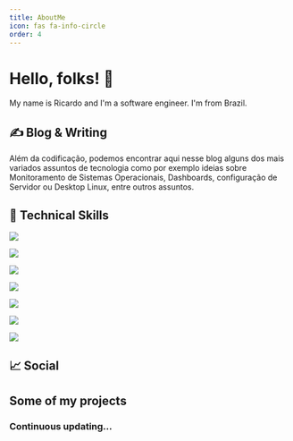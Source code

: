 ```yaml
---
title: AboutMe
icon: fas fa-info-circle
order: 4
---
```



# Hello, folks! 👋

My name is Ricardo and I'm a software engineer. I'm from Brazil.

## &#x270d; Blog & Writing

Além da codificação, podemos encontrar aqui nesse blog alguns dos mais variados assuntos de tecnologia como por exemplo ideias sobre Monitoramento de Sistemas Operacionais, Dashboards, configuração de Servidor ou Desktop Linux, entre outros assuntos.

## 🔧 Technical Skills


![](https://img.shields.io/badge/OS-Linux-informational?style=flat&logo=linux&logoColor=white&color=2bbc8a)

![](https://img.shields.io/badge/Code-Python-informational?style=flat&logo=python&logoColor=white&color=2bbc8a)

![](https://img.shields.io/badge/Shell-Bash-informational?style=flat&logo=gnu-bash&logoColor=white&color=2bbc8a)

[](https://img.shields.io/badge/Tools-PostgreSQL-informational?style=flat&logo=postgresql&logoColor=white&color=2bbc8a)

![](https://img.shields.io/badge/Tools-Docker-informational?style=flat&logo=docker&logoColor=white&color=2bbc8a)

![](https://img.shields.io/badge/Tools-Kubernetes-informational?style=flat&logo=kubernetes&logoColor=white&color=2bbc8a)

![](https://img.shields.io/badge/Cloud-Digital_Ocean-informational?style=flat&logo=digitalocean&logoColor=white&color=2bbc8a)

![](https://img.shields.io/badge/Amazon%20Aws-informational?style=flat&logo=amazon&logoColor=white&color=2bbc8a)

## &#x1f4c8; Social

[1]: https://twitter.com/ricardoujc
[2]: https://github.com/ricardolsamaral


## Some of my projects


### Continuous updating...
